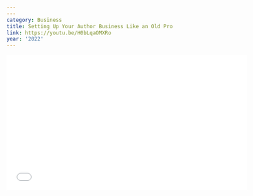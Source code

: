```yaml
---
---
category: Business
title: Setting Up Your Author Business Like an Old Pro
link: https://youtu.be/H0bLqaOMXRo
year: '2022'
---
```

<iframe width="560" height="315" src="{{ page.link }}" frameborder="0" allowfullscreen></iframe>
